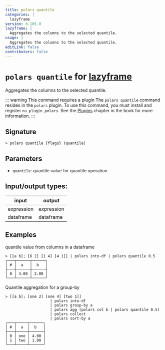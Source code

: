 ```yaml
---
title: polars quantile
categories: |
  lazyframe
version: 0.105.0
lazyframe: |
  Aggregates the columns to the selected quantile.
usage: |
  Aggregates the columns to the selected quantile.
editLink: false
contributors: false
---
```

<!-- This file is automatically generated. Please edit the command in https://github.com/nushell/nushell instead. -->

# `polars quantile` for [lazyframe](/commands/categories/lazyframe.md)

<div class='command-title'>Aggregates the columns to the selected quantile.</div>

::: warning This command requires a plugin
The `polars quantile` command resides in the `polars` plugin.
To use this command, you must install and register `nu_plugin_polars`.
See the [Plugins](/book/plugins.html) chapter in the book for more information.
:::


## Signature

```> polars quantile {flags} (quantile)```

## Parameters

 -  `quantile`: quantile value for quantile operation


## Input/output types:

| input      | output     |
| ---------- | ---------- |
| expression | expression |
| dataframe  | dataframe  |
## Examples

quantile value from columns in a dataframe
```nu
> [[a b]; [6 2] [1 4] [4 1]] | polars into-df | polars quantile 0.5
╭───┬──────┬──────╮
│ # │  a   │  b   │
├───┼──────┼──────┤
│ 0 │ 4.00 │ 2.00 │
╰───┴──────┴──────╯

```

Quantile aggregation for a group-by
```nu
> [[a b]; [one 2] [one 4] [two 1]]
                    | polars into-df
                    | polars group-by a
                    | polars agg (polars col b | polars quantile 0.5)
                    | polars collect
                    | polars sort-by a
╭───┬─────┬──────╮
│ # │  a  │  b   │
├───┼─────┼──────┤
│ 0 │ one │ 4.00 │
│ 1 │ two │ 1.00 │
╰───┴─────┴──────╯

```
